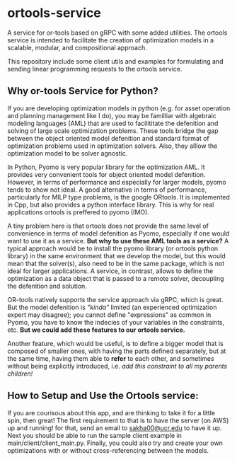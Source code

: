 # ortools-service
A service for or-tools based on gRPC with some added utilities.
The ortools service is intended to facilitate the creation of optimization models in a scalable, modular, and compositional approach.

This repository include some client utils and examples for formulating and sending linear programming requests to the ortools service.

## Why or-tools Service for Python?

If you are developing optimization models in python (e.g. for asset operation and planning management like I do), you may be familliar with algebraic modeling languages (AML) that are used to facilititate the defenition and solving of large scale optimization problems.
These tools bridge the gap between the object oriented model defenition and standard format of optimization problems used in optimization solvers. 
Also, they alllow the optimization model to be solver agnostic.


In Python, Pyomo is very popular library for the optimization AML. It provides very convenient tools for object oriented model defenition.
However, in terms of performance and especially for larger models, pyomo tends to show not ideal. 
A good alternative in terms of performance, particularly for MILP type problems, is the google ORtools. 
It is implemented in Cpp, but also provides a python interface library. 
This is why for real applications ortools is preffered to pyomo (IMO).

A tiny problem here is that ortools does not provide the same level of convenience in terms of model defenition as Pyomo, especially if one would want to use it as a service. 
**But why to use these AML tools as a service?** 
A typical approach would be to install the pyomo library (or ortools python library) in the same environment that we develop the model, but this would mean that the solver(s), also need to be in the same package, which is not ideal for larger applications. A service, in contrast, allows to define the optimization as a data object that is passed to a remote solver, decoupling the defenition and solution.

OR-tools natively supports the service approach via gRPC, which is great. But the model defenition is *"kinda"* limited (an experienced optimization expert may disagree); you cannot define "expressions" as common in Pyomo, you have to know the indecies of your variables in the constraints, etc. **But we could add these features to our ortools service.** 

Another feature, which would be useful, is to define a bigger model that is composed of smaller ones, with having the parts defined separately, but at the same time, having them able to **refer** to each other, and sometimes without being explicitly introduced, i.e. *add this constraint to all my parents children!*


## How to Setup and Use the Ortools service:
If you are courisous about this app, and are thinking to take it for a little spin, then great!
The first requirement to that is to have the server (on AWS) up and running! for that, send an email to sakha00@ucr.edu to have it up.
Next you should be able to run the sample client example in main/client/client_main.py.
Finally, you could also try and create your own  optimizations with or without cross-referencing between the models.